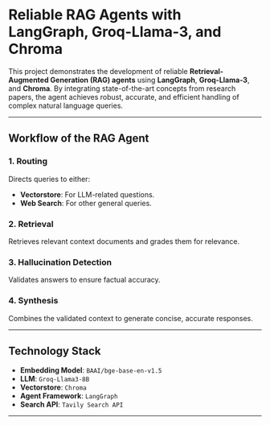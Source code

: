 # Reliable RAG Agents with LangGraph, Groq-Llama-3, and Chroma

This project demonstrates the development of reliable **Retrieval-Augmented Generation (RAG) agents** using **LangGraph**, **Groq-Llama-3**, and **Chroma**. By integrating state-of-the-art concepts from research papers, the agent achieves robust, accurate, and efficient handling of complex natural language queries.

---

## Workflow of the RAG Agent

### 1. Routing
Directs queries to either:
- **Vectorstore**: For LLM-related questions.
- **Web Search**: For other general queries.

### 2. Retrieval
Retrieves relevant context documents and grades them for relevance.

### 3. Hallucination Detection
Validates answers to ensure factual accuracy.

### 4. Synthesis
Combines the validated context to generate concise, accurate responses.

---

## Technology Stack

- **Embedding Model**: `BAAI/bge-base-en-v1.5`
- **LLM**: `Groq-Llama3-8B`
- **Vectorstore**: `Chroma`
- **Agent Framework**: `LangGraph`
- **Search API**: `Tavily Search API`

---
